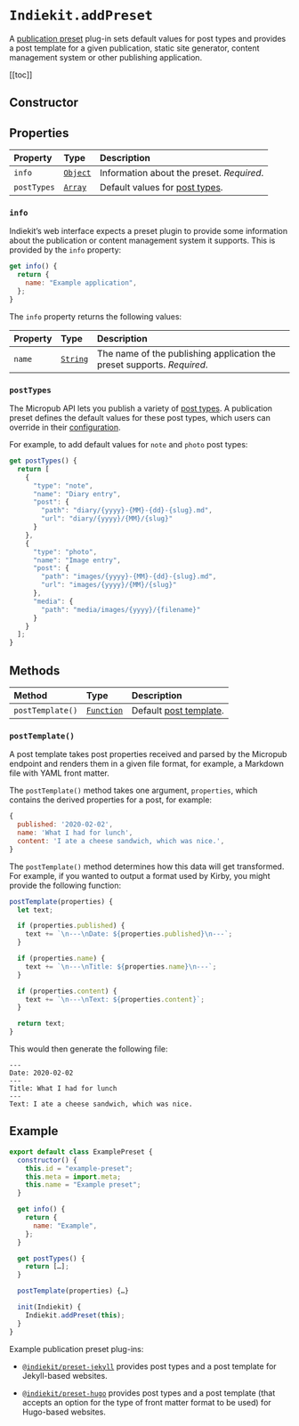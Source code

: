 # `Indiekit.addPreset`

A [publication preset](../../concepts.md#publication-preset) plug-in sets default values for post types and provides a post template for a given publication, static site generator, content management system or other publishing application.

[[toc]]

## Constructor

<!--@include: .plugin-constructor.md-->

## Properties

| Property | Type | Description |
| :------- | :--- | :---------- |
| `info` | [`Object`][] | Information about the preset. _Required_. |
| `postTypes` | [`Array`][] | Default values for [post types](../../configuration/post-types.md). |

### `info`

Indiekit’s web interface expects a preset plugin to provide some information about the publication or content management system it supports. This is provided by the `info` property:

```js
get info() {
  return {
    name: "Example application",
  };
}
```

The `info` property returns the following values:

| Property | Type | Description |
| :------- | :--- | :---------- |
| `name` | [`String`][] | The name of the publishing application the preset supports. _Required_. |

### `postTypes`

The Micropub API lets you publish a variety of [post types](https://indieweb.org/posts#Types_of_Posts). A publication preset defines the default values for these post types, which users can override in their [configuration](../../configuration/post-types.md).

For example, to add default values for `note` and `photo` post types:

```js
get postTypes() {
  return [
    {
      "type": "note",
      "name": "Diary entry",
      "post": {
        "path": "diary/{yyyy}-{MM}-{dd}-{slug}.md",
        "url": "diary/{yyyy}/{MM}/{slug}"
      }
    },
    {
      "type": "photo",
      "name": "Image entry",
      "post": {
        "path": "images/{yyyy}-{MM}-{dd}-{slug}.md",
        "url": "images/{yyyy}/{MM}/{slug}"
      },
      "media": {
        "path": "media/images/{yyyy}/{filename}"
      }
    }
  ];
}
```

## Methods

| Method | Type | Description |
| :----- | :--- | :---------- |
| `postTemplate()` | [`Function`][] | Default [post template](../../configuration/post-template.md). |

### `postTemplate()`

A post template takes post properties received and parsed by the Micropub endpoint and renders them in a given file format, for example, a Markdown file with YAML front matter.

The `postTemplate()` method takes one argument, `properties`, which contains the derived properties for a post, for example:

```js
{
  published: '2020-02-02',
  name: 'What I had for lunch',
  content: 'I ate a cheese sandwich, which was nice.',
}
```

The `postTemplate()` method determines how this data will get transformed. For example, if you wanted to output a format used by Kirby, you might provide the following function:

```js
postTemplate(properties) {
  let text;

  if (properties.published) {
    text += `\n---\nDate: ${properties.published}\n---`;
  }

  if (properties.name) {
    text += `\n---\nTitle: ${properties.name}\n---`;
  }

  if (properties.content) {
    text += `\n---\nText: ${properties.content}`;
  }

  return text;
}
```

This would then generate the following file:

```text
---
Date: 2020-02-02
---
Title: What I had for lunch
---
Text: I ate a cheese sandwich, which was nice.
```

## Example

```js
export default class ExamplePreset {
  constructor() {
    this.id = "example-preset";
    this.meta = import.meta;
    this.name = "Example preset";
  }

  get info() {
    return {
      name: "Example",
    };
  }

  get postTypes() {
    return […];
  }

  postTemplate(properties) {…}

  init(Indiekit) {
    Indiekit.addPreset(this);
  }
}
```

Example publication preset plug-ins:

- [`@indiekit/preset-jekyll`](https://github.com/getindiekit/indiekit/tree/main/packages/preset-jekyll) provides post types and a post template for Jekyll-based websites.

- [`@indiekit/preset-hugo`](https://github.com/getindiekit/indiekit/tree/main/packages/preset-hugo) provides post types and a post template (that accepts an option for the type of front matter format to be used) for Hugo-based websites.

[`Array`]: https://developer.mozilla.org/en-US/docs/Web/JavaScript/Reference/Global_Objects/Array
[`Function`]: https://developer.mozilla.org/en-US/docs/Web/JavaScript/Reference/Global_Objects/Function
[`Object`]: https://developer.mozilla.org/en-US/docs/Web/JavaScript/Reference/Global_Objects/Object
[`String`]: https://developer.mozilla.org/en-US/docs/Web/JavaScript/Reference/Global_Objects/String
